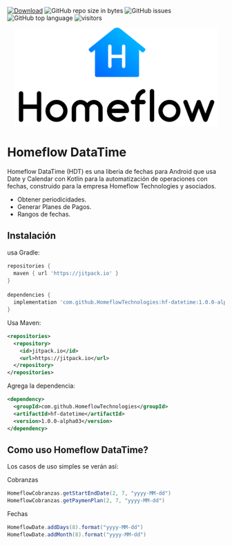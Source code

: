 [![Download](https://jitpack.io/v/HomeflowTechnologies/hf-datetime.svg)](https://jitpack.io/#HomeflowTechnologies/hf-datetime)
![GitHub repo size in bytes](https://img.shields.io/github/repo-size/HomeflowTechnologies/hf-datetime.svg)
![GitHub issues](https://img.shields.io/github/issues/HomeflowTechnologies/hf-datetime.svg)
![GitHub top language](https://img.shields.io/github/languages/top/HomeflowTechnologies/hf-datetime.svg)
![visitors](https://visitor-badge.laobi.icu/badge?page_id=hf-datetime.readme)

<p align="center"><img src="static/logo.png" height="230"></p>


Homeflow DataTime
=====

Homeflow DataTime (HDT) es una liberia de fechas para Android que usa Date y Calendar con Kotlin para la automatización de operaciones con fechas, construido para la empresa Homeflow Technologies y asociados.

  - Obtener periodicidades.
  - Generar Planes de Pagos.
  - Rangos de fechas.

Instalación
--------
usa Gradle:

```gradle
repositories {
  maven { url 'https://jitpack.io' }
}

dependencies {
  implementation 'com.github.HomeflowTechnologies:hf-datetime:1.0.0-alpha03'
}
```

Usa Maven:

```xml
<repositories>
  <repository>
    <id>jitpack.io</id>
    <url>https://jitpack.io</url>
  </repository>
</repositories>
```
Agrega la dependencia:

```xml
<dependency>
  <groupId>com.github.HomeflowTechnologies</groupId>
  <artifactId>hf-datetime</artifactId>
  <version>1.0.0-alpha03</version>
</dependency>
```

Como uso Homeflow DataTime?
-------------------

Los casos de uso simples se verán así:

Cobranzas
```java
HomeflowCobranzas.getStartEndDate(2, 7, "yyyy-MM-dd")
HomeflowCobranzas.getPaymenPlan(2, 7, "yyyy-MM-dd")
```

Fechas
```java
HomeflowDate.addDays(8).format("yyyy-MM-dd")
HomeflowDate.addMonth(8).format("yyyy-MM-dd")
```
